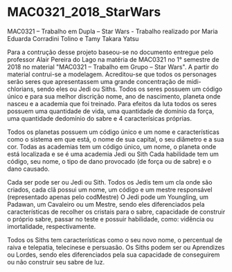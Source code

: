 # MAC0321_2018_StarWars
MAC0321 – Trabalho em Dupla – Star Wars -
Trabalho realizado por Maria Eduarda Corradini Tolino e Tamy Takara Yatsu

Para a contrução desse projeto baseou-se no documento entregue pelo professor Alair Pereira do Lago na matéria de MAC0321 no 1° semestre de 2018 no material "MAC0321 – Trabalho em Grupo – Star Wars". A partir do material contrui-se a modelagem. 
Acreditou-se que todos os personages serão seres que apresentassem uma grande concentração de midi-chlorians, sendo eles ou Jedi ou Siths.
Todos os seres possuem um código único e para sua melhor discrição nome, ano de nascimento, planeta onde nasceu e a academia que foi treinado. Para efeitos da luta todos os seres possuem uma quantidade de vida, uma quantidade de domínio da força, uma quantidade dedomínio do sabre e 4 caracterísicas próprias.

Todos os planetas possuem um código único e um nome e características como o sistema em que está, o nome de sua capital, o seu diâmetro e a sua cor.
Todas as academias tem um código único, um nome, o planeta onde está localizada e se é uma academia Jedi ou Sith
Cada habilidade tem um código, seu nome, o tipo de dano provocado (de força ou de sabre) e o dano causado.

Cada ser pode ser ou Jedi ou Sith.
Todos os Jedis tem um cla onde são criados, cada clã possui um nome, um código e um mestre responsável (representado apenas pelo codMestre)
O Jedi pode um Youngling, um Padawan, um Cavaleiro ou um Mestre, sendo eles diferenciados pela características de recolher os cristais para o sabre, capacidade de construir o próprio sabre, passar no teste e possuir habilidade, como: vidência ou imortalidade, respectivamente.

Todos os Siths tem características como o seu novo nome, o percentual de raiva e telepatia, telecinese e persuasão. 
Os Siths podem ser ou Aprendizes ou Lordes, sendo eles diferenciados pela sua capacidade de conseguirem ou não construir seu sabre de luz.

